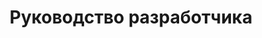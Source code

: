 ---
title: Руководство разработчика
type: документация
weight: 20
url: /cpp/руководство-разработчика/
---